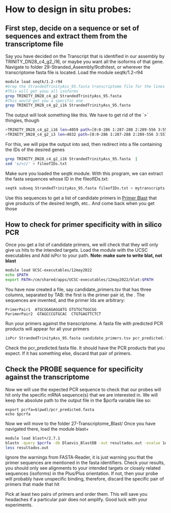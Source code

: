 # How to design in situ probes:
## First step, decide on a sequence or set of sequences and extract them from the transcriptome file
Say you have decided on the Transcript that is identified in our assembly by TRINITY_DN28_c4_g2_i16, or maybe you want all the isoforms of that gene.
Navigate to folder 29-Stranded_Aseembly/9cdhitest, or wherever the transcriptome fasta file is located. 
Load the module seqtk/1.2-r94
```bash
module load seqtk/1.2-r94
#Grep the StrandedTrinityAss_95.fasta transcriptome file for the lines containing the IDs:
#This will get youu all isoforms
grep TRINITY_DN28_c4_g2 StrandedTrinityAss_95.fasta
#This would get you a specific one
grep TRINITY_DN28_c4_g2_i16 StrandedTrinityAss_95.fasta
```
The output will look something like this. We have to get rid of the `>´ thingies, though
```bash
>TRINITY_DN28_c4_g2_i16 len=4059 path=[0:0-286 1:287-288 2:289-556 3:557-712 4:713-2292 5:2293-2359 7:2360-3254 8:3255-3303 10:3304-4058]
>TRINITY_DN28_c4_g2_i3 len=4032 path=[0:0-286 1:287-288 2:289-556 3:557-712 4:713-2292 6:2293-2332 7:2333-3227 9:3228-3276 10:3277-4031]
```

For this, we will pipe the output into sed, then redirect into a file containing the IDs of the desired genes
```bash
grep TRINITY_DN28_c4_g2_i16 StrandedTrinityAss_95.fasta  |
sed 's/>//' > fileofIDs.txt
```

Make sure you loaded the seqtk module. With this program, we can extract the fasta sequences whose ID in the fileofIDs.txt:
```bash
seqtk subseq StrandedTrinityAss_95.fasta fileofIDs.txt > mytranscripts.fasta
```
Use this sequences to get a list of candidate primers in [Primer Blast](https://www.ncbi.nlm.nih.gov/tools/primer-blast/) that give products of the desired length, etc.. And come back when you get those

## How to check for primer specificity with in silico PCR
Once you get a list of candidate primers, we will check that they will only give us hits to the intended targets.
Load the module with the UCSC executables and Add isPcr to your path. **Note: make sure to write blat, not blast**
```bash
module load UCSC-executables/12may2022
echo $PATH
export PATH=/cm/shared/apps/UCSC-executables/12may2022/blat:$PATH
```

You have now created a file, say candidate_primers.tsv that has three columns, separated by TAB: the first is the primer pair id, the . The sequences are invented, and the primer Ids are arbitrary:
```csv
PrimerPair1  ATGCGGAGAGGATG GTGTGCTGGCGG
ParimerPair2  GTAGCCCGTGCAC  CTGTGAGTTCTCT
```
Run your primers against the transcriptome. A fasta file with predicted PCR products will appear for all your primers
```bash
isPcr StrandedTrinityAss_95.fasta candidate_primers.tsv pcr_predicted.fasta -out=fa
```

Check the pcr_predicted.fasta file. It should have the PCR products that you expect. If it has something else, discard that pair of primers.


## Check the PROBE sequence for specificity against the transcriptome
Now we will use the expected PCR sequence to check that our probes will hit only the specific mRNA sequence(s) that we are interested in.
We will keep the absolute path to the output file in the $pcrfa variable like so:
```
export pcrfa=$(pwd)/pcr_predicted.fasta
echo $pcrfa
```

Now we will move to the folder 27-Transcriptome_Blast/
Once you have navigated there, load the module blast+
```bash
module load blast+/2.7.1
blastn -query $pcrfa -db Dlaevis_BlastDB -out resultados.out -evalue 1e06
less resultados.out
```
Ignore the warnings from FASTA-Reader, it is just warning you that the primer sequences are mentioned in the fasta identifiers.
Check your results, you should only see alignments to your intended targets or closely related sequences (isoforms) in the Plus/Plus orientation.
If not, then your probe will probably have unspecific binding, therefore, discard the specific pair of primers that made that hit

Pick at least two pairs of primers and order them. This will save you headaches if a particular pair does not amplify.
Good luck with your experiments.

